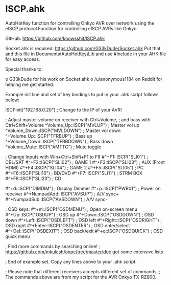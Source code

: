 # ISCP.ahk
AutoHotKey function for controlling Onkyo AVR over network using the eISCP protocol
Function for controlling eISCP AVRs like Onkyo

GitHub: https://github.com/knowsshit/ISCP.ahk

Socket.ahk is required: https://github.com/G33kDude/Socket.ahk
Put that and this file in Documents\AutoHotKey\Lib and
use #Include <ISCP> in your AHK file for easy access.

Special thanks to:

  o  G33kDude for his work on Socket.ahk
  o  /u/anonymous1184 on Reddit for helping me get started.

Example init line and set of key bindings to put in your .ahk script follows below:

ISCPinit("192.168.0.20")		; Change to the IP of your AVR!

; Adjust master volume on receiver with Ctrl+Volume,
; and bass with Ctrl+Shift+Volume
^Volume_Up::ISCP("MVLUP")		; Master vol up
^Volume_Down::ISCP("MVLDOWN")	; Master vol down
^+Volume_Up::ISCP("TFRBUP")		; Bass up
^+Volume_Down::ISCP("TFRBDOWN")	; Bass down
^Volume_Mute::ISCP("AMTTG")		; Mute toggle

; Change Inputs with Win+Ctrl+Shift+F1 to F8
#^+F1::ISCP("SLI01")	; CBL/SAT
#^+F2::ISCP("SLI02")	; GAME 1
#^+F3::ISCP("SLI03")	; AUX (Front HDMI)
#^+F4::ISCP("SLI04")	; GAME 2
#^+F5::ISCP("SLI05")	; PC
#^+F6::ISCP("SLI10")	; BD/DVD
#^+F7::ISCP("SLI11")	; STRM BOX
#^+F8::ISCP("SLI23")	; CD

#^+d::ISCP("DIMDIM")	; Display Dimmer
#^+p::ISCP("PWR01")		; Power on receiver
#^+NumpadAdd::ISCP("AVSUP")	; A/V sync+
#^+NumpadSub::ISCP("AVSDOWN") ; A/V sync-

; OSD keys:
#^+m::ISCP("OSDMENU")		; Open on-screen menu
#^+Up::ISCP("OSDUP")		; OSD up
#^+Down::ISCP("OSDDOWN")	; OSD down
#^+Left::ISCP("OSDLEFT")	; OSD left
#^+Right::ISCP("OSDRIGHT")	; OSD right
#^+Enter::ISCP("OSDENTER")	; OSD enter/select
#^+Del::ISCP("OSDEXIT")		; OSD back/exit
#^+q::ISCP("OSDQUICK")		; OSD quick menu

; Find more commands by searching online!
; https://github.com/mkulesh/onpc/tree/master/doc got some extensive lists

; End of example set. Copy any lines above to your .ahk script.

; Please note that different receivers accepts different set of commands.
; The commands above are from my script for the AVR Onkyo TX-RZ800.

```
